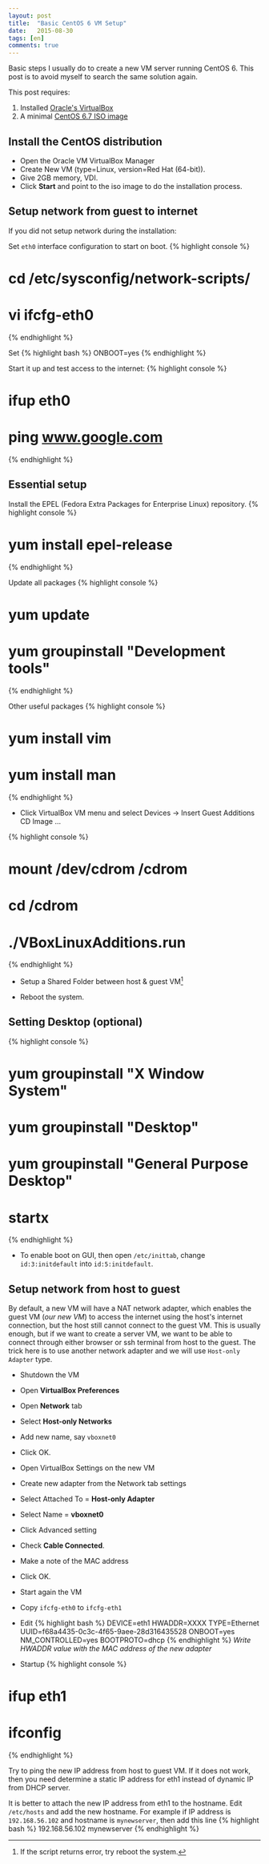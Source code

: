 ```yaml
---
layout: post
title:  "Basic CentOS 6 VM Setup"
date:   2015-08-30
tags: [en]
comments: true
---
```


Basic steps I usually do to create a new VM server running CentOS 6. This post is to avoid myself to search the same solution again.

This post requires:

1. Installed [Oracle's VirtualBox](https://www.virtualbox.org/)
2. A minimal [CentOS 6.7 ISO image](https://www.centos.org/download/)

## Install the CentOS distribution

* Open the Oracle VM VirtualBox Manager
* Create New VM (type=Linux, version=Red Hat (64-bit)).
* Give 2GB memory, VDI.
* Click **Start** and point to the iso image to do the installation process.

## Setup network from guest to internet

If you did not setup network during the installation:

Set `eth0` interface configuration to start on boot.
{% highlight console %}
# cd /etc/sysconfig/network-scripts/
# vi ifcfg-eth0
{% endhighlight %}

Set
{% highlight bash %}
ONBOOT=yes
{% endhighlight %}

Start it up and test access to the internet:
{% highlight console %}
# ifup eth0
# ping www.google.com
{% endhighlight %}

## Essential setup

Install the EPEL (Fedora Extra Packages for Enterprise Linux) repository.
{% highlight console %}
# yum install epel-release
{% endhighlight %}

Update all packages
{% highlight console %}
# yum update
# yum groupinstall "Development tools"
{% endhighlight %}

Other useful packages
{% highlight console %}
# yum install vim
# yum install man
{% endhighlight %}

* Click VirtualBox VM menu and select Devices -> Insert Guest Additions CD Image ...

{% highlight console %}
# mount /dev/cdrom /cdrom
# cd /cdrom
# ./VBoxLinuxAdditions.run
{% endhighlight %}

* Setup a Shared Folder between host & guest VM[^1]

* Reboot the system.

## Setting Desktop (optional)

{% highlight console %}
# yum groupinstall "X Window System"
# yum groupinstall "Desktop"
# yum groupinstall "General Purpose Desktop"
# startx
{% endhighlight %}

* To enable boot on GUI, then open `/etc/inittab`, change `id:3:initdefault` into `id:5:initdefault`.

## Setup network from host to guest

By default, a new VM will have a NAT network adapter, which enables the guest VM (*our new VM*) to access the internet using the host's internet connection, but the host still cannot connect to the guest VM. This is usually enough, but if we want to create a server VM, we want to be able to connect through either browser or ssh terminal from host to the guest. The trick here is to use another network adapter and we will use `Host-only Adapter` type.

* Shutdown the VM
* Open **VirtualBox Preferences**
* Open **Network** tab
* Select **Host-only Networks**
* Add new name, say `vboxnet0`
* Click OK.
* Open VirtualBox Settings on the new VM
* Create new adapter from the Network tab settings
* Select Attached To = **Host-only Adapter**
* Select Name = **vboxnet0**
* Click Advanced setting
* Check **Cable Connected**.
* Make a note of the MAC address
* Click OK.
* Start again the VM
* Copy `ifcfg-eth0` to `ifcfg-eth1`
* Edit
{% highlight bash %}
DEVICE=eth1
HWADDR=XXXX
TYPE=Ethernet
UUID=f68a4435-0c3c-4f65-9aee-28d316435528
ONBOOT=yes
NM_CONTROLLED=yes
BOOTPROTO=dhcp
{% endhighlight %}
*Write HWADDR value with the MAC address of the new adapter*

* Startup
{% highlight console %}
# ifup eth1
# ifconfig
{% endhighlight %}

Try to ping the new IP address from host to guest VM. If it does not work, then you need determine a static IP address for eth1 instead of dynamic IP from DHCP server.

It is better to attach the new IP address from eth1 to the hostname. Edit `/etc/hosts` and add the new hostname. For example if IP address is `192.168.56.102` and hostname is `mynewserver`, then add this line
{% highlight bash %}
192.168.56.102  mynewserver
{% endhighlight %}

[^1]: If the script returns error, try reboot the system.
